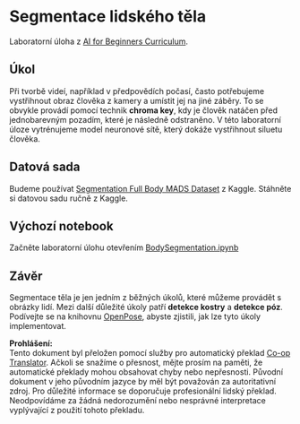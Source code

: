 <!--
CO_OP_TRANSLATOR_METADATA:
{
  "original_hash": "365f0decfe0f47b460bbde8227c5009d",
  "translation_date": "2025-08-25T22:36:54+00:00",
  "source_file": "lessons/4-ComputerVision/12-Segmentation/lab/README.md",
  "language_code": "cs"
}
-->
# Segmentace lidského těla

Laboratorní úloha z [AI for Beginners Curriculum](https://github.com/microsoft/ai-for-beginners).

## Úkol

Při tvorbě videí, například v předpovědích počasí, často potřebujeme vystřihnout obraz člověka z kamery a umístit jej na jiné záběry. To se obvykle provádí pomocí technik **chroma key**, kdy je člověk natáčen před jednobarevným pozadím, které je následně odstraněno. V této laboratorní úloze vytrénujeme model neuronové sítě, který dokáže vystřihnout siluetu člověka.

## Datová sada

Budeme používat [Segmentation Full Body MADS Dataset](https://www.kaggle.com/datasets/tapakah68/segmentation-full-body-mads-dataset) z Kaggle. Stáhněte si datovou sadu ručně z Kaggle.

## Výchozí notebook

Začněte laboratorní úlohu otevřením [BodySegmentation.ipynb](../../../../../../lessons/4-ComputerVision/12-Segmentation/lab/BodySegmentation.ipynb)

## Závěr

Segmentace těla je jen jedním z běžných úkolů, které můžeme provádět s obrázky lidí. Mezi další důležité úkoly patří **detekce kostry** a **detekce póz**. Podívejte se na knihovnu [OpenPose](https://github.com/CMU-Perceptual-Computing-Lab/openpose), abyste zjistili, jak lze tyto úkoly implementovat.

**Prohlášení:**  
Tento dokument byl přeložen pomocí služby pro automatický překlad [Co-op Translator](https://github.com/Azure/co-op-translator). Ačkoli se snažíme o přesnost, mějte prosím na paměti, že automatické překlady mohou obsahovat chyby nebo nepřesnosti. Původní dokument v jeho původním jazyce by měl být považován za autoritativní zdroj. Pro důležité informace se doporučuje profesionální lidský překlad. Neodpovídáme za žádná nedorozumění nebo nesprávné interpretace vyplývající z použití tohoto překladu.
